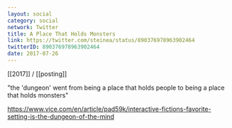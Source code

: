 ```yaml
---
layout: social
category: social
network: Twitter
title: A Place That Holds Monsters
link: https://twitter.com/steinea/status/890376978963902464
twitterID: 890376978963902464
date: 2017-07-26
---
```


[[2017]] / [[posting]]

"the 'dungeon' went from being a place that holds people to being a place that holds monsters"

<https://www.vice.com/en/article/pad59k/interactive-fictions-favorite-setting-is-the-dungeon-of-the-mind>

